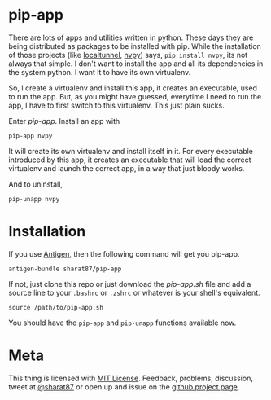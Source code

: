 # pip-app

There are lots of apps and utilities written in python. These days they are
being distributed as packages to be installed with pip. While the installation
of those projects (like [localtunnel](/home/sharat/.pip-apps/manifest/nvpy),
[nvpy](/home/sharat/.pip-apps/manifest/nvpy)) says, `pip install nvpy`, its not
always that simple. I don't want to install the app and all its dependencies in
the system python. I want it to have its own virtualenv.

So, I create a virtualenv and install this app, it creates an executable, used
to run the app. But, as you might have guessed, everytime I need to run the app,
I have to first switch to this virtualenv. This just plain sucks.

Enter *pip-app*. Install an app with

    pip-app nvpy

It will create its own virtualenv and install itself in it. For every executable
introduced by this app, it creates an executable that will load the correct
virtualenv and launch the correct app, in a way that just bloody works.

And to uninstall,

    pip-unapp nvpy

# Installation

If you use [Antigen](https://github.com/zsh-users/antigen), then the following
command will get you pip-app.

    antigen-bundle sharat87/pip-app

If not, just clone this repo or just download the *pip-app.sh* file and add a
source line to your `.bashrc` or `.zshrc` or whatever is your shell's
equivalent.

    source /path/to/pip-app.sh

You should have the `pip-app` and `pip-unapp` functions available now.

# Meta

This thing is licensed with [MIT License](http://mitl.sharats.me). Feedback,
problems, discussion, tweet at [@sharat87](http://twitter.com/sharat87) or open
up and issue on the [github project page](http://github.com/sharat87/pip-app).
